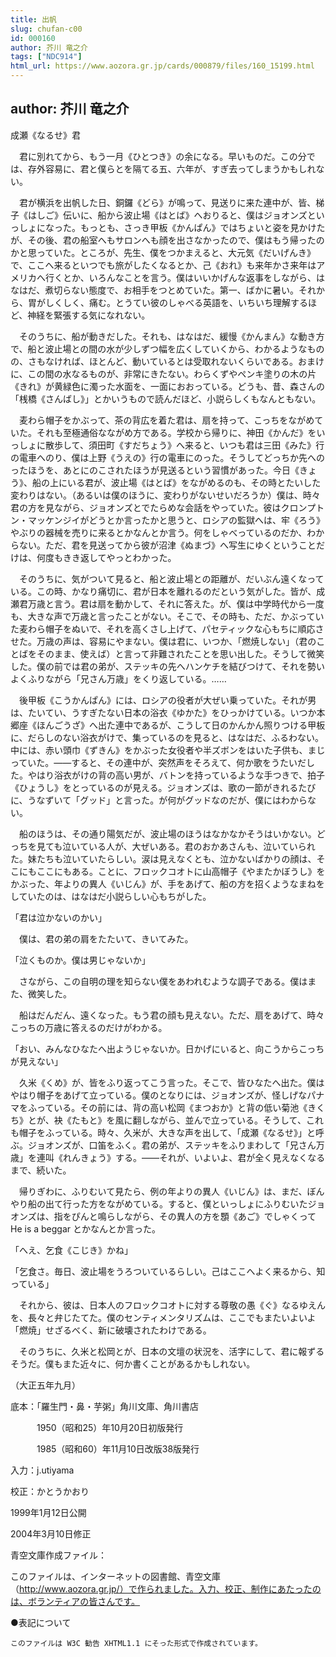 ```yaml
---
title: 出帆
slug: chufan-c00
id: 000160
author: 芥川 竜之介
tags: ["NDC914"]
html_url: https://www.aozora.gr.jp/cards/000879/files/160_15199.html
---
```


## author: 芥川 竜之介

成瀬《なるせ》君

　君に別れてから、もう一月《ひとつき》の余になる。早いものだ。この分では、存外容易に、君と僕らとを隔てる五、六年が、すぎ去ってしまうかもしれない。

　君が横浜を出帆した日、銅鑼《どら》が鳴って、見送りに来た連中が、皆、梯子《はしご》伝いに、船から波止場《はとば》へおりると、僕はジョオンズといっしょになった。もっとも、さっき甲板《かんぱん》ではちょいと姿を見かけたが、その後、君の船室へもサロンへも顔を出さなかったので、僕はもう帰ったのかと思っていた。ところが、先生、僕をつかまえると、大元気《だいげんき》で、ここへ来るといつでも旅がしたくなるとか、己《おれ》も来年かさ来年はアメリカへ行くとか、いろんなことを言う。僕はいいかげんな返事をしながら、はなはだ、煮切らない態度で、お相手をつとめていた。第一、ばかに暑い。それから、胃がしくしく、痛む。とうてい彼のしゃべる英語を、いちいち理解するほど、神経を緊張する気になれない。

　そのうちに、船が動きだした。それも、はなはだ、緩慢《かんまん》な動き方で、船と波止場との間の水が少しずつ幅を広くしていくから、わかるようなものの、さもなければ、ほとんど、動いているとは受取れないくらいである。おまけに、この間の水なるものが、非常にきたない。わらくずやペンキ塗りの木の片《きれ》が黄緑色に濁った水面を、一面におおっている。どうも、昔、森さんの「桟橋《さんばし》」とかいうもので読んだほど、小説らしくもなんともない。

　麦わら帽子をかぶって、茶の背広を着た君は、扇を持って、こっちをながめていた。それも至極通俗なながめ方である。学校から帰りに、神田《かんだ》をいっしょに散歩して、須田町《すだちょう》へ来ると、いつも君は三田《みた》行の電車へのり、僕は上野《うえの》行の電車にのった。そうしてどっちか先へのったほうを、あとにのこされたほうが見送るという習慣があった。今日《きょう》、船の上にいる君が、波止場《はとば》をながめるのも、その時とたいした変わりはない。（あるいは僕のほうに、変わりがないせいだろうか）僕は、時々君の方を見ながら、ジョオンズとでたらめな会話をやっていた。彼はクロンプトン・マッケンジイがどうとか言ったかと思うと、ロシアの監獄へは、牢《ろう》やぶりの器械を売りに来るとかなんとか言う。何をしゃべっているのだか、わからない。ただ、君を見送ってから彼が沼津《ぬまづ》へ写生にゆくということだけは、何度もきき返してやっとわかった。

　そのうちに、気がついて見ると、船と波止場との距離が、だいぶん遠くなっている。この時、かなり痛切に、君が日本を離れるのだという気がした。皆が、成瀬君万歳と言う。君は扇を動かして、それに答えた。が、僕は中学時代から一度も、大きな声で万歳と言ったことがない。そこで、その時も、ただ、かぶっていた麦わら帽子をぬいで、それを高くさし上げて、パセティックな心もちに順応させた。万歳の声は、容易にやまない。僕は君に、いつか、「燃焼しない」（君のことばをそのまま、使えば）と言って非難されたことを思い出した。そうして微笑した。僕の前では君の弟が、ステッキの先へハンケチを結びつけて、それを勢いよくふりながら「兄さん万歳」をくり返している。……

　後甲板《こうかんぱん》には、ロシアの役者が大ぜい乗っていた。それが男は、たいてい、うすぎたない日本の浴衣《ゆかた》をひっかけている。いつか本郷座《ほんごうざ》へ出た連中であるが、こうして日のかんかん照りつける甲板に、だらしのない浴衣がけで、集っているのを見ると、はなはだ、ふるわない。中には、赤い頭巾《ずきん》をかぶった女役者や半ズボンをはいた子供も、まじっていた。――すると、その連中が、突然声をそろえて、何か歌をうたいだした。やはり浴衣がけの背の高い男が、バトンを持っているような手つきで、拍子《ひょうし》をとっているのが見える。ジョオンズは、歌の一節がきれるたびに、うなずいて「グッド」と言った。が何がグッドなのだが、僕にはわからない。

　船のほうは、その通り陽気だが、波止場のほうはなかなかそうはいかない。どっちを見ても泣いている人が、大ぜいある。君のおかあさんも、泣いていられた。妹たちも泣いていたらしい。涙は見えなくとも、泣かないばかりの顔は、そこにもここにもある。ことに、フロックコオトに山高帽子《やまたかぼうし》をかぶった、年よりの異人《いじん》が、手をあげて、船の方を招くようなまねをしていたのは、はなはだ小説らしい心もちがした。

「君は泣かないのかい」

　僕は、君の弟の肩をたたいて、きいてみた。

「泣くものか。僕は男じゃないか」

　さながら、この自明の理を知らない僕をあわれむような調子である。僕はまた、微笑した。

　船はだんだん、遠くなった。もう君の顔も見えない。ただ、扇をあげて、時々こっちの万歳に答えるのだけがわかる。

「おい、みんなひなたへ出ようじゃないか。日かげにいると、向こうからこっちが見えない」

　久米《くめ》が、皆をふり返ってこう言った。そこで、皆ひなたへ出た。僕はやはり帽子をあげて立っている。僕のとなりには、ジョオンズが、怪しげなパナマをふっている。その前には、背の高い松岡《まつおか》と背の低い菊池《きくち》とが、袂《たもと》を風に翻しながら、並んで立っている。そうして、これも帽子をふっている。時々、久米が、大きな声を出して、「成瀬《なるせ》」と呼ぶ。ジョオンズが、口笛をふく。君の弟が、ステッキをふりまわして「兄さん万歳」を連叫《れんきょう》する。――それが、いよいよ、君が全く見えなくなるまで、続いた。

　帰りぎわに、ふりむいて見たら、例の年よりの異人《いじん》は、まだ、ぼんやり船の出て行った方をながめている。すると、僕といっしょにふりむいたジョオンズは、指をぴんと鳴らしながら、その異人の方を顋《あご》でしゃくって He is a beggar とかなんとか言った。

「へえ、乞食《こじき》かね」

「乞食さ。毎日、波止場をうろついているらしい。己はここへよく来るから、知っている」

　それから、彼は、日本人のフロックコオトに対する尊敬の愚《ぐ》なるゆえんを、長々と弁じたてた。僕のセンティメンタリズムは、ここでもまたいよいよ「燃焼」せざるべく、新に破壊されたわけである。

　そのうちに、久米と松岡とが、日本の文壇の状況を、活字にして、君に報ずるそうだ。僕もまた近々に、何か書くことがあるかもしれない。

（大正五年九月）













底本：「羅生門・鼻・芋粥」角川文庫、角川書店


　　　1950（昭和25）年10月20日初版発行

　　　1985（昭和60）年11月10日改版38版発行

入力：j.utiyama

校正：かとうかおり

1999年1月12日公開

2004年3月10日修正

青空文庫作成ファイル：

このファイルは、インターネットの図書館、青空文庫（http://www.aozora.gr.jp/）で作られました。入力、校正、制作にあたったのは、ボランティアの皆さんです。











●表記について


	このファイルは W3C 勧告 XHTML1.1 にそった形式で作成されています。
